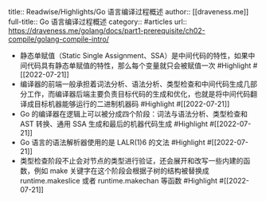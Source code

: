 title:: Readwise/Highlights/Go 语言编译过程概述
author:: [[draveness.me]]
full-title:: Go 语言编译过程概述
category:: #articles
url:: https://draveness.me/golang/docs/part1-prerequisite/ch02-compile/golang-compile-intro/

- 静态单赋值（Static Single Assignment、SSA）是中间代码的特性，如果中间代码具有静态单赋值的特性，那么每个变量就只会被赋值一次 #Highlight #[[2022-07-21]]
- 编译器的前端一般承担着词法分析、语法分析、类型检查和中间代码生成几部分工作，而编译器后端主要负责目标代码的生成和优化，也就是将中间代码翻译成目标机器能够运行的二进制机器码 #Highlight #[[2022-07-21]]
- Go 的编译器在逻辑上可以被分成四个阶段：词法与语法分析、类型检查和 AST 转换、通用 SSA 生成和最后的机器代码生成 #Highlight #[[2022-07-21]]
- Go 语言的语法解析器使用的是 LALR(1)6 的文法 #Highlight #[[2022-07-21]]
- 类型检查阶段不止会对节点的类型进行验证，还会展开和改写一些内建的函数，例如 make 关键字在这个阶段会根据子树的结构被替换成 runtime.makeslice 或者 runtime.makechan 等函数 #Highlight #[[2022-07-21]]